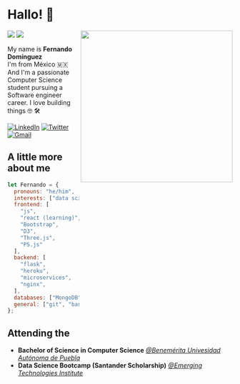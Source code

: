 # Hallo! :cowboy_hat_face:
 <img align="right" src="https://i.imgur.com/STQjnfq.jpg" width="340px">
 
![](https://hit.yhype.me/github/profile?user_id=36319752)
![](https://komarev.com/ghpvc/?username=alxdx)

My name is **Fernando Domínguez** <br>
I'm from México :mexico: <br>
And I'm a passionate Computer Science student pursuing a Software engineer career.
I love building things :nerd_face: :hammer_and_wrench:


<a href="https://www.linkedin.com/in/fernandominguezc"><img alt="LinkedIn" src="https://img.shields.io/badge/linkedin%20-%230077B5.svg?&style=flat&logo=linkedin&logoColor=white"/></a>
<a href="https://twitter.com/alx_serious_acc/"><img alt="Twitter" src="https://img.shields.io/twitter/follow/fer"/></a> 
<a href="mailto:fernando.do.contreras@gmail.com"><img alt="Gmail" src="https://img.shields.io/badge/Gmail-D14836?style=flat&logo=gmail&logoColor=white" /></a> &nbsp;

## A little more about me

```javascript
let Fernando = {
  pronouns: "he/him",
  interests: ["data science","back-end","ML","algorithms","road cycling"],
  frontend: [
    "js",
    "react (learning)",
    "Bootstrap",
    "D3",
    "Three.js",
    "P5.js"
  ],
  backend: [
    "flask",
    "heroku",
    "microservices",
    "nginx",
  ],
  databases: ["MongoDB", "SQLite", "MySQL","Redis"],
  general: ["git", "bash", "scripting","Linux","Jupyter"]
};
```

## Attending the

-  **Bachelor of Science in Computer Science** [_@Benemérita Univesidad Autónoma de Puebla_](https://www.buap.mx/)
-  **Data Science Bootcamp (Santander Scholarship)** [_@Emerging Technologies Institute_](https://emtech.digital/)

<!--
**alxdx/alxdx** is a ✨ _special_ ✨ repository because its `README.md` (this file) appears on your GitHub profile.

Here are some ideas to get you started:

- 🔭 I’m currently working on ...
- 🌱 I’m currently learning ...
- 👯 I’m looking to collaborate on ...
- 🤔 I’m looking for help with ...
- 💬 Ask me about ...
- 📫 How to reach me: ...
- 😄 Pronouns: ...
- ⚡ Fun fact: ...
-->
